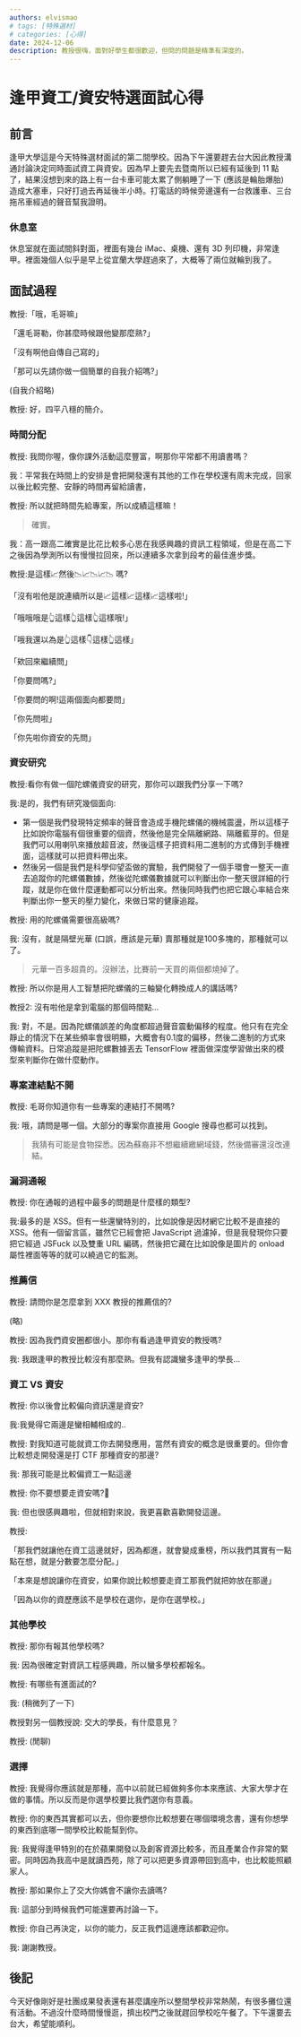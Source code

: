 ```yaml
---
authors: elvismao
# tags: [特殊選材]
# categories: [心得]
date: 2024-12-06
description: 教授很嗨，面對好學生都很歡迎，但問的問題是精準有深度的。
---
```


# 逢甲資工/資安特選面試心得

## 前言

逢甲大學這是今天特殊選材面試的第二間學校。因為下午還要趕去台大因此教授溝通討論決定同時面試資工與資安。因為早上要先去暨南所以已經有延後到 11 點了，結果沒想到來的路上有一台卡車可能太累了側躺睡了一下 (應該是輪胎爆胎) 造成大塞車，只好打過去再延後半小時。打電話的時候旁邊還有一台救護車、三台拖吊車經過的聲音幫我證明。

### 休息室

休息室就在面試間斜對面，裡面有幾台 iMac、桌機、還有 3D 列印機，非常逢甲。裡面幾個人似乎是早上從宜蘭大學趕過來了，大概等了兩位就輪到我了。

## 面試過程

教授:「哦，毛哥嘛」

「還毛哥勒，你甚麼時候跟他變那麼熟?」

「沒有啊他自傳自己寫的」

「那可以先請你做一個簡單的自我介紹嗎?」

(自我介紹略)

教授: 好，四平八穩的簡介。

### 時間分配

教授: 我問你喔，像你課外活動這麼豐富，啊那你平常都不用讀書嗎？

我：平常我在時間上的安排是會把開發還有其他的工作在學校還有周末完成，回家以後比較完整、安靜的時間再留給讀書，

教授: 所以就把時間先給專案，所以成績這樣嘛！

> 確實。

我：高一跟高二確實是比花比較多心思在我感興趣的資訊工程領域，但是在高二下之後因為學測所以有慢慢拉回來，所以連續多次拿到段考的最佳進步獎。

教授:是這樣📈然後📉📈📉📈📉 嗎?

「沒有啦他是說連續所以是📈這樣📈這樣📈這樣啦!」

「哦哦哦是👆這樣👆這樣👆這樣哦!」

「哦我還以為是👆這樣👇這樣👆這樣」

「欸回來繼續問」

「你要問嗎?」

「你要問的啊!這兩個面向都要問」

「你先問啦」

「你先啦你資安的先問」

### 資安研究

教授:看你有做一個陀螺儀資安的研究，那你可以跟我們分享一下嗎?

我:是的，我們有研究幾個面向:

* 第一個是我們發現特定頻率的聲音會造成手機陀螺儀的機械震盪，所以這樣子比如說你電腦有個很重要的個資，然後他是完全隔離網路、隔離藍芽的。但是我們可以用喇叭來播放超音波，然後這樣子把資料用二進制的方式傳到手機裡面，這樣就可以把資料帶出來。
* 然後另一個是我們是科學仰望盃做的實驗，我們開發了一個手環會一整天一直去追蹤你的陀螺儀數據，然後從陀螺儀數據就可以判斷出你一整天很詳細的行蹤，就是你在做什麼運動都可以分析出來。然後同時我們也把它跟心率結合來判斷出你一整天的壓力變化，來做日常的健康追蹤。

教授: 用的陀螺儀需要很高級嗎?

我: 沒有，就是隔壁光華 (口誤，應該是元華) 賣那種就是100多塊的，那種就可以了。

> 元華一百多超貴的。沒辦法，比賽前一天買的兩個都燒掉了。

教授: 所以你是用人工智慧把陀螺儀的三軸變化轉換成人的講話嗎?

教授2: 沒有啦他是拿到電腦的那個時間點...

我: 對，不是。因為陀螺儀誤差的角度都超過聲音震動偏移的程度。他只有在完全靜止的情況下在某些頻率會很明顯，大概會有0.1度的偏移，然後二進制的方式來傳輸資料。日常追蹤是把陀螺數據丟去 TensorFlow 裡面做深度學習做出來的模型來判斷你在做什麼動作。

### 專案連結點不開

教授: 毛哥你知道你有一些專案的連結打不開嗎?

我: 哦，請問是哪一個。大部分的專案你直接用 Google 搜尋也都可以找到。

> 我猜有可能是食物探悉。因為蘇裔非不想繼續繳網域錢，然後備審還沒改連結。

### 漏洞通報

教授: 你在通報的過程中最多的問題是什麼樣的類型?

我:最多的是 XSS。但有一些還蠻特別的，比如說像是因材網它比較不是直接的XSS。他有一個留言區，雖然它已經會把 JavaScript 過濾掉，但是我發現你只要把它經過 JSFuck 以及雙重 URL 編碼，然後把它藏在比如說像是圖片的 onload 屬性裡面等等的就可以繞過它的監測。

### 推薦信

教授: 請問你是怎麼拿到 XXX 教授的推薦信的?

(略)

教授: 因為我們資安圈都很小。那你有看過逢甲資安的教授嗎?

我: 我跟逢甲的教授比較沒有那麼熟。但我有認識蠻多逢甲的學長...

### 資工 VS 資安

教授: 你以後會比較偏向資訊還是資安?

我:我覺得它兩邊是蠻相輔相成的..

教授: 對我知道可能就資工你去開發應用，當然有資安的概念是很重要的。但你會比較想走開發還是打 CTF 那種資安的那邊?

我: 那我可能是比較偏資工一點這邊

教授: 你不要想要走資安嗎?🥺

我: 但也很感興趣啦，但就相對來說，我更喜歡喜歡開發這邊。

教授:

「那我們就讓他在資工這邊就好，因為都進，就會變成重榜，所以我們其實有一點點在想，就是分數要怎麼分配。」

「本來是想說讓你在資安，如果你說比較想要走資工那我們就把妳放在那邊」

「因為以你的資歷應該不是學校在選你，是你在選學校。」

### 其他學校

教授: 那你有報其他學校嗎?

我: 因為很確定對資訊工程感興趣，所以蠻多學校都報名。

教授: 有哪些有進面試的?

我: (稍微列了一下)

教授對另一個教授說: 交大的學長，有什麼意見？

教授: (閒聊)

### 選擇

教授: 我覺得你應該就是那種，高中以前就已經做夠多你本來應該、大家大學才在做的事情。所以反而是你選學校要比我們選你有意義。

教授: 你的東西其實都可以去，但你要想你比較想要在哪個環境念書，還有你想學的東西到底哪一間學校比較能幫到你。

我: 我覺得逢甲特別的在於蘋果開發以及創客資源比較多，而且產業合作非常的緊密。同時因為我高中是就讀西苑，除了可以把更多資源帶回到高中，也比較能照顧家人。

教授: 那如果你上了交大你媽會不讓你去讀嗎?

我: 這部分到時候我們可能還要再討論一下。

教授: 你自己再決定，以你的能力，反正我們這邊應該都歡迎你。

我: 謝謝教授。

## 後記

今天好像剛好是社團成果發表還有甚麼講座所以整間學校非常熱鬧，有很多攤位還有活動。不過沒什麼時間慢慢逛，擠出校門之後就趕回學校吃午餐了。下午還要去台大，希望能順利。
